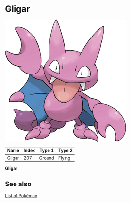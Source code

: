 # Gligar


![Gligar](images/207.png)

| **Name** | **Index** | **Type 1** | **Type 2** |
|----|----|----|----|
| Gligar | 207 | Ground | Flying  |

**Gligar** 

## See also

[List of Pokémon](../pokemon.md)
